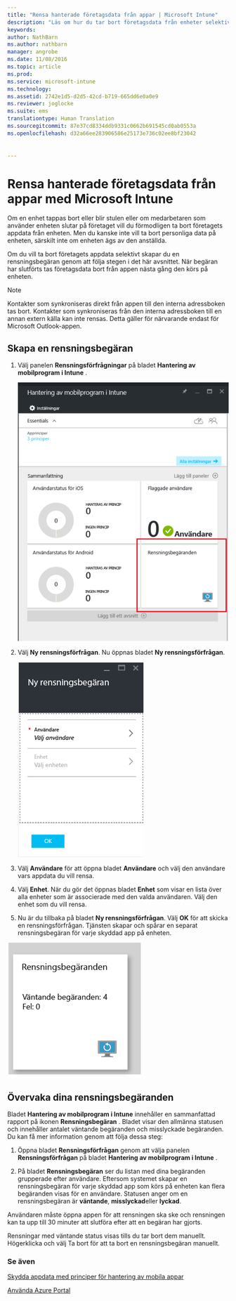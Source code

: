 ```yaml
---
title: "Rensa hanterade företagsdata från appar | Microsoft Intune"
description: "Läs om hur du tar bort företagsdata från enheter selektivt via fjärranslutning."
keywords: 
author: NathBarn
ms.author: nathbarn
manager: angrobe
ms.date: 11/08/2016
ms.topic: article
ms.prod: 
ms.service: microsoft-intune
ms.technology: 
ms.assetid: 2742e1d5-d2d5-42cd-b719-665dd6e0a0e9
ms.reviewer: joglocke
ms.suite: ems
translationtype: Human Translation
ms.sourcegitcommit: 87e37cd8334ddb9331c0662b691545cd0ab0553a
ms.openlocfilehash: d32a66ee283906586e25173e736c02ee8bf23042


---
```


# <a name="wipe-managed-company-app-data-with-microsoft-intune"></a>Rensa hanterade företagsdata från appar med Microsoft Intune
Om en enhet tappas bort eller blir stulen eller om medarbetaren som använder enheten slutar på företaget vill du förmodligen ta bort företagets appdata från enheten. Men du kanske inte vill ta bort personliga data på enheten, särskilt inte om enheten ägs av den anställda.

Om du vill ta bort företagets appdata selektivt skapar du en rensningsbegäran genom att följa stegen i det här avsnittet. När begäran har slutförts tas företagsdata bort från appen nästa gång den körs på enheten.
>[!NOTE]
> Kontakter som synkroniseras direkt från appen till den interna adressboken tas bort. Kontakter som synkroniseras från den interna adressboken till en annan extern källa kan inte rensas. Detta gäller för närvarande endast för Microsoft Outlook-appen.



## <a name="create-a-wipe-request"></a>Skapa en rensningsbegäran

1.  Välj panelen **Rensningsförfrågningar** på bladet **Hantering av mobilprogram i Intune** .

    ![Skärmbild av bladet Hantering av mobilprogram i Intune med sammanfattningspaneler](../media/AppManagement/AzurePortal_MAM_WipeRequests.png)

2.  Välj  **Ny rensningsförfrågan**. Nu öppnas bladet **Ny rensningsförfrågan**.

    ![Skärmbild av bladet Ny rensningsförfrågan](../media/AppManagement/AzurePortal_MAM_NewWipeRequest.png)

3.  Välj **Användare** för att öppna bladet **Användare** och välj den användare vars appdata du vill rensa.

4.  Välj **Enhet**.  När du gör det öppnas bladet **Enhet** som visar en lista över alla enheter som är associerade med den valda användaren.  Välj den enhet som du vill rensa.

5.  Nu är du tillbaka på bladet **Ny rensningsförfrågan**. Välj **OK** för att skicka en rensningsförfrågan. Tjänsten skapar och spårar en separat rensningsbegäran för varje skyddad app på enheten.


![Skärmbild av rutan Rensningsförfrågningar ](../media/AppManagement/AzurePortal_MAM_WipeRequestsSummary.png)

## <a name="monitor-your-wipe-requests"></a>Övervaka dina rensningsbegäranden
Bladet **Hantering av mobilprogram i Intune** innehåller en sammanfattad rapport på ikonen **Rensningsbegäran** .  Bladet visar den allmänna statusen och innehåller antalet väntande begäranden och misslyckade begäranden. Du kan få mer information genom att följa dessa steg:

1.  Öppna bladet **Rensningsförfrågan** genom att välja panelen **Rensningsförfrågan** på bladet **Hantering av mobilprogram i Intune** .

2.  På bladet **Rensningsbegäran** ser du listan med dina begäranden grupperade efter användare. Eftersom systemet skapar en rensningsbegäran för varje skyddad app som körs på enheten kan flera begäranden visas för en användare. Statusen anger om en rensningsbegäran är **väntande**, **misslyckad**eller **lyckad**.

Användaren måste öppna appen för att rensningen ska ske och rensningen kan ta upp till 30 minuter att slutföra efter att en begäran har gjorts.

Rensningar med väntande status visas tills du tar bort dem manuellt.  Högerklicka och välj Ta bort för att ta bort en rensningsbegäran manuellt.

### <a name="see-also"></a>Se även
[Skydda appdata med principer för hantering av mobila appar](protect-app-data-using-mobile-app-management-policies-with-microsoft-intune.md)

[Använda Azure Portal](azure-portal-for-microsoft-intune-mam-policies.md)



<!--HONumber=Dec16_HO2-->



